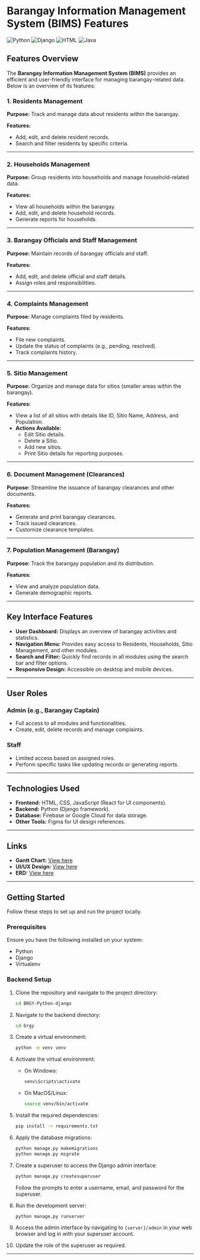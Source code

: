 # Barangay Information Management System (BIMS) Features
![Python](https://img.shields.io/badge/Python-3.9%2B-blue)
![Django](https://img.shields.io/badge/Django-4.0-green)
![HTML](https://img.shields.io/badge/HTML-5.0-red)
![Java](https://img.shields.io/badge/Java-8%2B-orange)

## Features Overview

The **Barangay Information Management System (BIMS)** provides an efficient and user-friendly interface for managing barangay-related data. Below is an overview of its features:

### 1. Residents Management
**Purpose:** Track and manage data about residents within the barangay.

**Features:**
- Add, edit, and delete resident records.
- Search and filter residents by specific criteria.

---

### 2. Households Management
**Purpose:** Group residents into households and manage household-related data.

**Features:**
- View all households within the barangay.
- Add, edit, and delete household records.
- Generate reports for households.

---

### 3. Barangay Officials and Staff Management
**Purpose:** Maintain records of barangay officials and staff.

**Features:**
- Add, edit, and delete official and staff details.
- Assign roles and responsibilities.

---

### 4. Complaints Management
**Purpose:** Manage complaints filed by residents.

**Features:**
- File new complaints.
- Update the status of complaints (e.g., pending, resolved).
- Track complaints history.

---

### 5. Sitio Management
**Purpose:** Organize and manage data for sitios (smaller areas within the barangay).

**Features:**
- View a list of all sitios with details like ID, Sitio Name, Address, and Population.
- **Actions Available:**
  - Edit Sitio details.
  - Delete a Sitio.
  - Add new sitios.
  - Print Sitio details for reporting purposes.

---

### 6. Document Management (Clearances)
**Purpose:** Streamline the issuance of barangay clearances and other documents.

**Features:**
- Generate and print barangay clearances.
- Track issued clearances.
- Customize clearance templates.

---

### 7. Population Management (Barangay)
**Purpose:** Track the barangay population and its distribution.

**Features:**
- View and analyze population data.
- Generate demographic reports.

---

## Key Interface Features

- **User Dashboard:** Displays an overview of barangay activities and statistics.
- **Navigation Menu:** Provides easy access to Residents, Households, Sitio Management, and other modules.
- **Search and Filter:** Quickly find records in all modules using the search bar and filter options.
- **Responsive Design:** Accessible on desktop and mobile devices.

---

## User Roles

### Admin (e.g., Barangay Captain)
- Full access to all modules and functionalities.
- Create, edit, delete records and manage complaints.

### Staff
- Limited access based on assigned roles.
- Perform specific tasks like updating records or generating reports.

---

## Technologies Used

- **Frontend:** HTML, CSS, JavaScript (React for UI components).
- **Backend:** Python (Django framework).
- **Database:** Firebase or Google Cloud for data storage.
- **Other Tools:** Figma for UI design references.

---

## Links

- **Gantt Chart:** [View here](https://cebuinstituteoftechnology-my.sharepoint.com/:x:/g/personal/geannaricci_pacana_cit_edu/Ef_6t0V0L5xIrbo-nFWUYRwBE-ALFo-Mt81vwhgoaGq4Kw?e=7dE9V7)
- **UI/UX Design:** [View here](https://www.figma.com/design/cGeJra3y2jRemYDJfZQise/System-UI%2FUX?node-id=0-1)
- **ERD:** [View here](https://lucid.app/lucidchart/12304d27-045f-4494-a284-0830d7ddd8ae/edit?viewport_loc=718%2C144%2C1233%2C631%2C0_0&invitationId=inv_12ac53d9-1b79-44bb-a6d1-d866e6a50d95)

---

## Getting Started

Follow these steps to set up and run the project locally.

### Prerequisites

Ensure you have the following installed on your system:
- Python
- Django
- Virtualenv

### Backend Setup

1. Clone the repository and navigate to the project directory:
    ```bash
    cd BRGY-Python-django
    ```

2. Navigate to the backend directory:
    ```bash
    cd brgy
    ```

3. Create a virtual environment:
    ```bash
    python -m venv venv
    ```

4. Activate the virtual environment:
   - On Windows:
        ```bash
        venv\Scripts\activate
        ```
   - On MacOS/Linux:
        ```bash
        source venv/bin/activate
        ```

5. Install the required dependencies:
    ```bash
    pip install -r requirements.txt
    ```

6. Apply the database migrations:
    ```bash
    python manage.py makemigrations
    python manage.py migrate
    ```

7. Create a superuser to access the Django admin interface:
    ```bash
    python manage.py createsuperuser
    ```
   Follow the prompts to enter a username, email, and password for the superuser.

8. Run the development server:
    ```bash
    python manage.py runserver
    ```

9. Access the admin interface by navigating to `{server}/admin` in your web browser and log in with your superuser account.

10. Update the role of the superuser as required.

--- 

